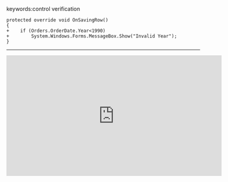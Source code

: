 ﻿keywords:control verification


```csdiff
protected override void OnSavingRow()
{
+    if (Orders.OrderDate.Year<1990)
+        System.Windows.Forms.MessageBox.Show("Invalid Year");
}
```
---
<iframe width="560" height="315" src="https://www.youtube.com/embed/V7iIlaEIQkg?list=PL1DEQjXG2xnL1VKb5GvdDwxJeym7Uj6S3" frameborder="0" allowfullscreen></iframe>